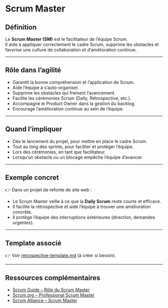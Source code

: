 # Scrum Master  

## Définition  
Le **Scrum Master (SM)** est le facilitateur de l’équipe Scrum.  
Il aide à appliquer correctement le cadre Scrum, supprime les obstacles et favorise une culture de collaboration et d’amélioration continue.  

---

## Rôle dans l’agilité  
- Garantit la bonne compréhension et l’application de Scrum.  
- Aide l’équipe à s’auto-organiser.  
- Supprime les obstacles qui freinent l’avancement.  
- Facilite les cérémonies Scrum (Daily, Rétrospective, etc.).  
- Accompagne le Product Owner dans la gestion du backlog.  
- Encourage l’amélioration continue au sein de l’équipe.  

---

## Quand l’impliquer  
- Dès le lancement du projet, pour mettre en place le cadre Scrum.  
- Tout au long des sprints, pour faciliter et protéger l’équipe.  
- Lors des cérémonies, en tant que facilitateur.  
- Lorsqu’un obstacle ou un blocage empêche l’équipe d’avancer.  

---

## Exemple concret  
👉 Dans un projet de refonte de site web :  
- Le Scrum Master veille à ce que la **Daily Scrum** reste courte et efficace.  
- Il facilite la rétrospective et aide l’équipe à trouver une amélioration concrète.  
- Il protège l’équipe des interruptions extérieures (direction, demandes urgentes).  

---

## Template associé  
👉 Voir [retrospective-template.md](../outils/templates/retrospective-template.md) (à créer si besoin).  

---

## Ressources complémentaires  
- [Scrum Guide – Rôle du Scrum Master](https://scrumguides.org/)  
- [Scrum.org – Professional Scrum Master](https://www.scrum.org/roles/scrum-master)  
- [Scrum Alliance – Scrum Master](https://www.scrumalliance.org/)  
